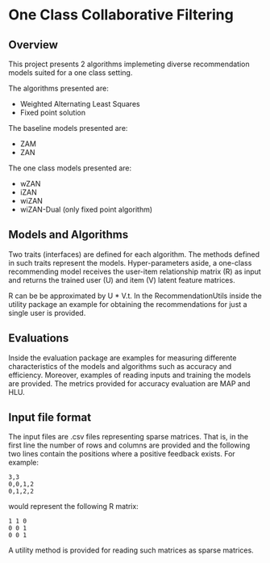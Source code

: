 # One Class Collaborative Filtering

## Overview

This project presents 2 algorithms implemeting diverse recommendation models suited for a one class setting.

The algorithms presented are:

* Weighted Alternating Least Squares
* Fixed point solution

The baseline models presented are:

* ZAM
* ZAN

The one class models presented are:

* wZAN
* iZAN
* wiZAN
* wiZAN-Dual (only fixed point algorithm)

## Models and Algorithms

Two traits (interfaces) are defined for each algorithm. The methods defined in such traits represent the models. Hyper-parameters aside, a one-class recommending model receives the user-item relationship matrix (R) as input and returns the trained user (U) and item (V) latent feature matrices. 

R can be be approximated by U * V.t. In the RecommendationUtils inside the utility package an example for obtaining the recommendations for just a single user is provided.

## Evaluations

Inside the evaluation package are examples for measuring differente characteristics of the models and algorithms such as accuracy and efficiency. Moreover, examples of reading inputs and training the models are provided. The metrics provided for accuracy evaluation are MAP and HLU.

## Input file format

The input files are .csv files representing sparse matrices. That is, in the first line the number of rows and columns are provided and the following two lines contain the positions where a positive feedback exists. For example:

```
3,3
0,0,1,2
0,1,2,2
```

would represent the following R matrix:

```
1 1 0
0 0 1
0 0 1
```

A utility method is provided for reading such matrices as sparse matrices.
